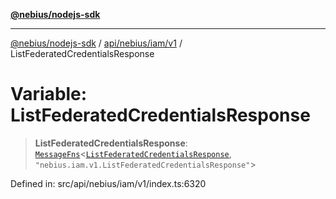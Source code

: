[**@nebius/nodejs-sdk**](../../../../../README.md)

***

[@nebius/nodejs-sdk](../../../../../README.md) / [api/nebius/iam/v1](../README.md) / ListFederatedCredentialsResponse

# Variable: ListFederatedCredentialsResponse

> **ListFederatedCredentialsResponse**: [`MessageFns`](../../../../../runtime/protos/core/interfaces/MessageFns.md)\<[`ListFederatedCredentialsResponse`](../interfaces/ListFederatedCredentialsResponse.md), `"nebius.iam.v1.ListFederatedCredentialsResponse"`\>

Defined in: src/api/nebius/iam/v1/index.ts:6320
